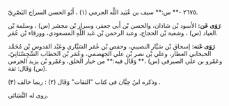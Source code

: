 ٢٦٧٥ -** س:** سيف بن عُبَيد اللَّه الجرمي (١) ، أَبُو الحسن السراج البَصْرِيّ.

**رَوَى عَن:** الأسود بْن شاذان، والحسن بْن أَبي جعفر، وسرار بْن مجشر (س) ، وسلمة بْن العياد (س) ، وشعبة بْن الحجاج، وعبد الرحمن بْن عَبد اللَّهِ المسعودي، وورقاء بْن عُمَر.

**رَوَى عَنه:** إسحاق بْن سَيَّار النصيبي، وحفص بْن عُمَر السَيَّاري وعَبْد القدوس بْن مُحَمَّد الحبحابي العطار، وعلي بْن نصر بْن علي الجهضمي، وعُمَر بْن الخطاب السِّجِسْتَانِيّ، وعَمْرو بن علي الصيرفي (س) ،** وَقَال فيه:** من خيار الخلق، وعَمْرو بْن يزيد الجرمي (س) وَقَال: ثقة.

وذكره ابنُ حِبَّان في كتاب "الثقات" وَقَال (٢) : ربما خالف (٣) .

روى له النَّسَائي.